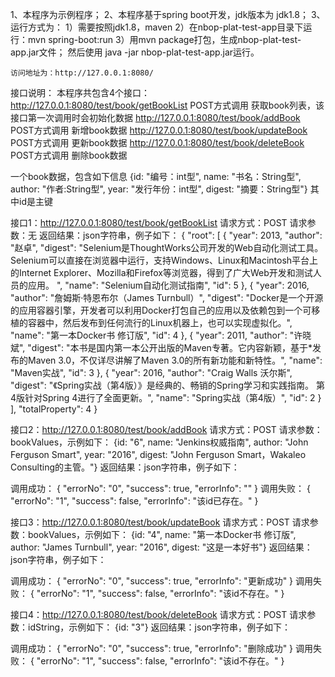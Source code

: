 
1、本程序为示例程序；
2、本程序基于spring boot开发，jdk版本为 jdk1.8；
3、运行方式为：
  1）需要按照jdk1.8，maven
  2）在nbop-plat-test-app目录下运行：mvn spring-boot:run
  3）用mvn package打包，生成nbop-plat-test-app.jar文件；
    然后使用 java -jar nbop-plat-test-app.jar运行。
    
    访问地址为：http://127.0.0.1:8080/

接口说明：
本程序共包含4个接口：
http://127.0.0.1:8080/test/book/getBookList  POST方式调用   获取book列表，该接口第一次调用时会初始化数据
http://127.0.0.1:8080/test/book/addBook      POST方式调用   新增book数据
http://127.0.0.1:8080/test/book/updateBook   POST方式调用   更新book数据
http://127.0.0.1:8080/test/book/deleteBook   POST方式调用   删除book数据

一个book数据，包含如下信息
{id: "编号：int型", name: "书名：String型", author: "作者:String型", year: "发行年份：int型", digest: "摘要：String型"}
其中id是主键

接口1：http://127.0.0.1:8080/test/book/getBookList
请求方式：POST
请求参数：无
返回结果：json字符串，例子如下：
{
  "root": [
    {
      "year": 2013,
      "author": "赵卓",
      "digest": "Selenium是ThoughtWorks公司开发的Web自动化测试工具。Selenium可以直接在浏览器中运行，支持Windows、Linux和Macintosh平台上的Internet Explorer、Mozilla和Firefox等浏览器，得到了广大Web开发和测试人员的应用。 ",
      "name": "Selenium自动化测试指南",
      "id": 5
    },
    {
      "year": 2016,
      "author": "詹姆斯·特恩布尔（James Turnbull）",
      "digest": "Docker是一个开源的应用容器引擎，开发者可以利用Docker打包自己的应用以及依赖包到一个可移植的容器中，然后发布到任何流行的Linux机器上，也可以实现虚拟化。",
      "name": "第一本Docker书 修订版",
      "id": 4
    },
    {
      "year": 2011,
      "author": "许晓斌",
      "digest": "本书是国内第一本公开出版的Maven专著。它内容新颖，基于*发布的Maven 3.0，不仅详尽讲解了Maven 3.0的所有新功能和新特性。",
      "name": "Maven实战",
      "id": 3
    },
    {
      "year": 2016,
      "author": "Craig Walls 沃尔斯",
      "digest": "《Spring实战（第4版）》是经典的、畅销的Spring学习和实践指南。 第4版针对Spring 4进行了全面更新。",
      "name": "Spring实战（第4版）",
      "id": 2
    }
  ],
  "totalProperty": 4
}

接口2：http://127.0.0.1:8080/test/book/addBook
请求方式：POST
请求参数：bookValues，示例如下：
{id: "6", name: "Jenkins权威指南", author: "John Ferguson Smart", year: "2016", digest: "John Ferguson Smart，Wakaleo Consulting的主管。"}
返回结果：json字符串，例子如下：

调用成功：
{
  "errorNo": "0",
  "success": true,
  "errorInfo": ""
}
调用失败：
{
  "errorNo": "1",
  "success": false,
  "errorInfo": "该id已存在。"
}

接口3：http://127.0.0.1:8080/test/book/updateBook
请求方式：POST
请求参数：bookValues，示例如下：
{id: "4", name: "第一本Docker书 修订版", author: "James Turnbull", year: "2016", digest: "这是一本好书"}
返回结果：json字符串，例子如下：

调用成功：
{
  "errorNo": "0",
  "success": true,
  "errorInfo": "更新成功"
}
调用失败：
{
  "errorNo": "1",
  "success": false,
  "errorInfo": "该id不存在。"
}


接口4：http://127.0.0.1:8080/test/book/deleteBook
请求方式：POST
请求参数：idString，示例如下：
 {id: "3"}
返回结果：json字符串，例子如下：

调用成功：
{
  "errorNo": "0",
  "success": true,
  "errorInfo": "删除成功"
}
调用失败：
{
  "errorNo": "1",
  "success": false,
  "errorInfo": "该id不存在。"
}